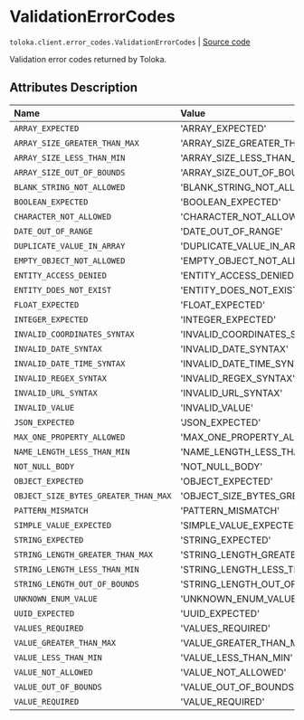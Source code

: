 # ValidationErrorCodes
`toloka.client.error_codes.ValidationErrorCodes` | [Source code](https://github.com/Toloka/toloka-kit/blob/v1.2.1/src/client/error_codes.py#L95)

Validation error codes returned by Toloka.

## Attributes Description

| Name | Value | Description |
| :------| :-----------| :----------| 
`ARRAY_EXPECTED`|'ARRAY_EXPECTED'|
`ARRAY_SIZE_GREATER_THAN_MAX`|'ARRAY_SIZE_GREATER_THAN_MAX'|
`ARRAY_SIZE_LESS_THAN_MIN`|'ARRAY_SIZE_LESS_THAN_MIN'|
`ARRAY_SIZE_OUT_OF_BOUNDS`|'ARRAY_SIZE_OUT_OF_BOUNDS'|
`BLANK_STRING_NOT_ALLOWED`|'BLANK_STRING_NOT_ALLOWED'|
`BOOLEAN_EXPECTED`|'BOOLEAN_EXPECTED'|
`CHARACTER_NOT_ALLOWED`|'CHARACTER_NOT_ALLOWED'|
`DATE_OUT_OF_RANGE`|'DATE_OUT_OF_RANGE'|
`DUPLICATE_VALUE_IN_ARRAY`|'DUPLICATE_VALUE_IN_ARRAY'|
`EMPTY_OBJECT_NOT_ALLOWED`|'EMPTY_OBJECT_NOT_ALLOWED'|
`ENTITY_ACCESS_DENIED`|'ENTITY_ACCESS_DENIED'|
`ENTITY_DOES_NOT_EXIST`|'ENTITY_DOES_NOT_EXIST'|
`FLOAT_EXPECTED`|'FLOAT_EXPECTED'|
`INTEGER_EXPECTED`|'INTEGER_EXPECTED'|
`INVALID_COORDINATES_SYNTAX`|'INVALID_COORDINATES_SYNTAX'|
`INVALID_DATE_SYNTAX`|'INVALID_DATE_SYNTAX'|
`INVALID_DATE_TIME_SYNTAX`|'INVALID_DATE_TIME_SYNTAX'|
`INVALID_REGEX_SYNTAX`|'INVALID_REGEX_SYNTAX'|
`INVALID_URL_SYNTAX`|'INVALID_URL_SYNTAX'|
`INVALID_VALUE`|'INVALID_VALUE'|
`JSON_EXPECTED`|'JSON_EXPECTED'|
`MAX_ONE_PROPERTY_ALLOWED`|'MAX_ONE_PROPERTY_ALLOWED'|
`NAME_LENGTH_LESS_THAN_MIN`|'NAME_LENGTH_LESS_THAN_MIN'|
`NOT_NULL_BODY`|'NOT_NULL_BODY'|
`OBJECT_EXPECTED`|'OBJECT_EXPECTED'|
`OBJECT_SIZE_BYTES_GREATER_THAN_MAX`|'OBJECT_SIZE_BYTES_GREATER_THAN_MAX'|
`PATTERN_MISMATCH`|'PATTERN_MISMATCH'|
`SIMPLE_VALUE_EXPECTED`|'SIMPLE_VALUE_EXPECTED'|
`STRING_EXPECTED`|'STRING_EXPECTED'|
`STRING_LENGTH_GREATER_THAN_MAX`|'STRING_LENGTH_GREATER_THAN_MAX'|
`STRING_LENGTH_LESS_THAN_MIN`|'STRING_LENGTH_LESS_THAN_MIN'|
`STRING_LENGTH_OUT_OF_BOUNDS`|'STRING_LENGTH_OUT_OF_BOUNDS'|
`UNKNOWN_ENUM_VALUE`|'UNKNOWN_ENUM_VALUE'|
`UUID_EXPECTED`|'UUID_EXPECTED'|
`VALUES_REQUIRED`|'VALUES_REQUIRED'|
`VALUE_GREATER_THAN_MAX`|'VALUE_GREATER_THAN_MAX'|
`VALUE_LESS_THAN_MIN`|'VALUE_LESS_THAN_MIN'|
`VALUE_NOT_ALLOWED`|'VALUE_NOT_ALLOWED'|
`VALUE_OUT_OF_BOUNDS`|'VALUE_OUT_OF_BOUNDS'|
`VALUE_REQUIRED`|'VALUE_REQUIRED'|
